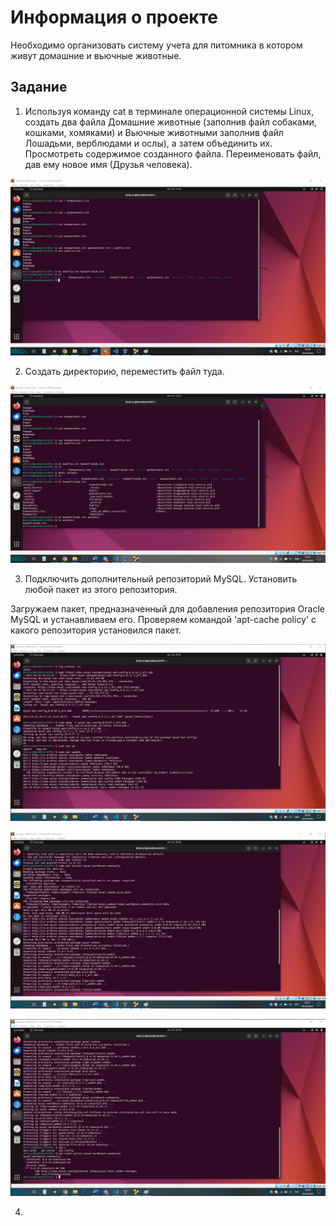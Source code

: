 # Информация о проекте
Необходимо организовать систему учета для питомника в котором живут домашние и вьючные животные.

## Задание

1. Используя команду cat в терминале операционной системы Linux, создать два файла Домашние животные (заполнив файл собаками, кошками, хомяками) и Вьючные животными заполнив файл Лошадьми, верблюдами и ослы), а затем объединить их. Просмотреть содержимое созданного файла. Переименовать файл, дав ему новое имя (Друзья человека).

![Task_1](https://raw.githubusercontent.com/Dnskakun/ExamWork_1/main/ResolveTasks/Task_1.jpg)

2. Создать директорию, переместить файл туда.

![Task_2](https://raw.githubusercontent.com/Dnskakun/ExamWork_1/main/ResolveTasks/Task_2.jpg)

3. Подключить дополнительный репозиторий MySQL. Установить любой пакет из этого репозитория.

Загружаем пакет, предназначенный для добавления репозитория Oracle MySQL и устанавливаем его. Проверяем командой 'apt-cache policy' с какого репозитория установился пакет.

![Task_3.1](https://raw.githubusercontent.com/Dnskakun/ExamWork_1/main/ResolveTasks/Task_3.1.jpg)

![Task_3.2](https://raw.githubusercontent.com/Dnskakun/ExamWork_1/main/ResolveTasks/Task_3.2.jpg)

![Task_3.3](https://raw.githubusercontent.com/Dnskakun/ExamWork_1/main/ResolveTasks/Task_3.3.jpg)


4. 

